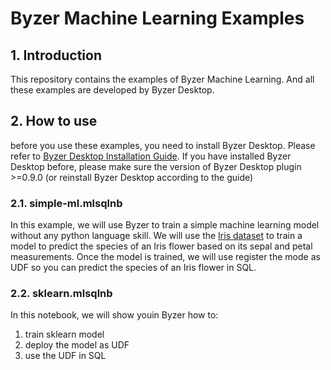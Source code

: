# Byzer Machine Learning Examples

## 1. Introduction

This repository contains the examples of Byzer Machine Learning. And all these examples are developed by Byzer Desktop.

## 2. How to use

before you use these examples, you need to install Byzer Desktop. Please refer to [Byzer Desktop Installation Guide](https://zhuanlan.zhihu.com/p/603399058). If you have installed Byzer Desktop before, please make sure the version of Byzer Desktop plugin >=0.9.0 (or reinstall Byzer Desktop according to the guide)

### 2.1. simple-ml.mlsqlnb

In this example, we will use Byzer to train a simple machine learning model without any python language skill. We will use the [Iris dataset](https://archive.ics.uci.edu/ml/datasets/iris) to train a model to predict the species of an Iris flower based on its sepal and petal measurements. Once the model is trained, we will use register the mode as UDF so you can  predict the species of an Iris flower in SQL.

### 2.2. sklearn.mlsqlnb

In this notebook, we will show youin Byzer how to:

1. train sklearn model  
2. deploy the model as UDF 
3. use the UDF in SQL

